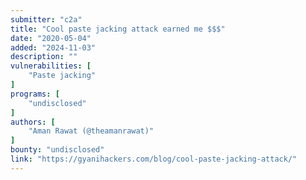 ```yaml
---
submitter: "c2a"
title: "Cool paste jacking attack earned me $$$"
date: "2020-05-04"
added: "2024-11-03"
description: ""
vulnerabilities: [
    "Paste jacking"
]
programs: [
    "undisclosed"
]
authors: [
    "Aman Rawat (@theamanrawat)"
]
bounty: "undisclosed"
link: "https://gyanihackers.com/blog/cool-paste-jacking-attack/"
---
```




